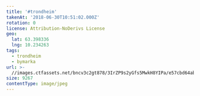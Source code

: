 ```yaml
---
title: '#trondheim'
takenAt: '2018-06-30T10:51:02.000Z'
rotation: 0
license: Attribution-NoDerivs License
geo:
  lat: 63.398336
  lng: 10.234263
tags:
  - trondheim
  - bymarka
url: >-
  //images.ctfassets.net/bncv3c2gt878/3IrZP9s2yGfs5MwkH8YIPa/e57cbd64ab4a6966c849d24d2b5a8b07/trondheim_28241686977_o
size: 9267
contentType: image/jpeg
---
```


